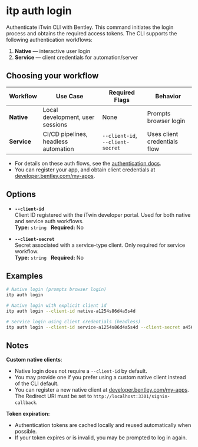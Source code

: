 # itp auth login

Authenticate iTwin CLI with Bentley. This command initiates the login process and obtains the required access tokens. The CLI supports the following authentication workflows:

1. **Native** — interactive user login  
2. **Service** — client credentials for automation/server

## Choosing your workflow

| Workflow | Use Case | Required Flags | Behavior |
|----------|----------|----------------|----------|
| **Native** | Local development, user sessions | None | Prompts browser login |
| **Service** | CI/CD pipelines, headless automation | `--client-id`, `--client-secret` | Uses client credentials flow |

- For details on these auth flows, see the [authentication docs](https://developer.bentley.com/apis/authentication/).  
- You can register your app, and obtain client credentials at [developer.bentley.com/my-apps](https://developer.bentley.com/my-apps/).

## Options

- **`--client-id`**  
  Client ID registered with the iTwin developer portal. Used for both native and service auth workflows.  
  **Type:** `string` &nbsp;&nbsp;**Required:** No

- **`--client-secret`**  
  Secret associated with a service-type client. Only required for service workflow.  
  **Type:** `string` &nbsp;&nbsp;**Required:** No

## Examples

```bash
# Native login (prompts browser login)
itp auth login

# Native login with explicit client id
itp auth login --client-id native-a1254s86d4a5s4d

# Service login using client credentials (headless)
itp auth login --client-id service-a1254s86d4a5s4d --client-secret a456a7s89da46s5f4a6f16a5sdf3as2d1f65a4sdf13
```

## Notes

**Custom native clients**:

- Native login does not require a `--client-id` by default. 
- You may provide one if you prefer using a custom native client instead of the CLI default.
- You can register a new native client at [developer.bentley.com/my-apps](https://developer.bentley.com/my-apps/). The Redirect URI must be set to `http://localhost:3301/signin-callback`.

**Token expiration:**

- Authentication tokens are cached locally and reused automatically when possible.  
- If your token expires or is invalid, you may be prompted to log in again.